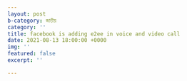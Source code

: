 ```yaml
---
layout: post
b-category: জাতীয়
category: ''
title: facebook is adding e2ee in voice and video call
date: 2021-08-13 18:00:00 +0000
img: ''
featured: false
excerpt: ''

---
```

